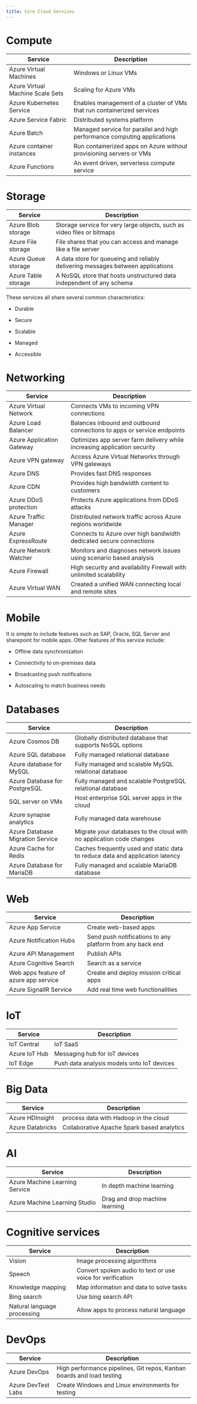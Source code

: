```yaml
---
title: Core Cloud Services
---
```


# Compute

| Service                          | Description                                                              |
| -------------------------------- | ------------------------------------------------------------------------ |
| Azure Virtual Machines           | Windows or Linux VMs                                                     |
| Azure Virtual Machine Scale Sets | Scaling for Azure VMs                                                    |
| Azure Kubernetes Service         | Enables management of a cluster of VMs that run containerized services   |
| Azure Service Fabric             | Distributed systems platform                                             |
| Azure Batch                      | Managed service for parallel and high performance computing applications |
| Azure container instances        | Run containerized apps on Azure without provisioning servers or VMs      |
| Azure Functions                  | An event driven, serverless compute service                              |

# Storage

| Service             | Description                                                                     |
| ------------------- | ------------------------------------------------------------------------------- |
| Azure Blob storage  | Storage service for very large objects, such as video files or bitmaps          |
| Azure File storage  | File shares that you can access and manage like a file server                   |
| Azure Queue storage | A data store for queueing and reliably delivering messages between applications |
| Azure Table storage | A NoSQL store that hosts unstructured data independent of any schema            |

These services all share several common characteristics:

-   Durable

-   Secure

-   Scalable

-   Managed

-   Accessible

# Networking

| Service                   | Description                                                              |
| ------------------------- | ------------------------------------------------------------------------ |
| Azure Virtual Network     | Connects VMs to incoming VPN connections                                 |
| Azure Load Balancer       | Balances inbound and outbound connections to apps or service endpoints   |
| Azure Application Gateway | Optimizes app server farm delivery while increasing application security |
| Azure VPN gateway         | Access Azure Virtual Networks through VPN gateways                       |
| Azure DNS                 | Provides fast DNS responses                                              |
| Azure CDN                 | Provides high bandwidth content to customers                             |
| Azure DDoS protection     | Protects Azure applications from DDoS attacks                            |
| Azure Traffic Manager     | Distributed network traffic across Azure regions worldwide               |
| Azure ExpressRoute        | Connects to Azure over high bandwidth dedicated secure connections       |
| Azure Network Watcher     | Monitors and diagnoses network issues using scenario based analysis      |
| Azure Firewall            | High security and availability Firewall with unlimited scalability       |
| Azure Virtual WAN         | Created a unified WAN connecting local and remote sites                  |

# Mobile

It is simple to include features such as SAP, Oracle, SQL Server and
sharepoint for mobile apps. Other features of this service include:

-   Offline data synchronization

-   Connectivity to on-premises data

-   Broadcasting push notifications

-   Autoscaling to match business needs

# Databases

| Service                          | Description                                                                   |
| -------------------------------- | ----------------------------------------------------------------------------- |
| Azure Cosmos DB                  | Globally distributed database that supports NoSQL options                     |
| Azure SQL database               | Fully managed relational database                                             |
| Azure database for MySQL         | Fully managed and scalable MySQL relational database                          |
| Azure Database for PostgreSQL    | Fully managed and scalable PostgreSQL relational database                     |
| SQL server on VMs                | Host enterprise SQL server apps in the cloud                                  |
| Azure synapse analytics          | Fully managed data warehouse                                                  |
| Azure Database Migration Service | Migrate your databases to the cloud with no application code changes          |
| Azure Cache for Redis            | Caches frequently used and static data to reduce data and application latency |
| Azure Database for MariaDB       | Fully managed and scalable MariaDB database                                   |

# Web

| Service                               | Description                                               |
| ------------------------------------- | --------------------------------------------------------- |
| Azure App Service                     | Create web-based apps                                     |
| Azure Notification Hubs               | Send push notifications to any platform from any back end |
| Azure API Management                  | Publish APIs                                              |
| Azure Cognitive Search                | Search as a service                                       |
| Web apps feature of azure app service | Create and deploy mission critical apps                   |
| Azure SignalIR Service                | Add real time web functionalities                         |

# IoT

| Service       | Description                                |
| ------------- | ------------------------------------------ |
| IoT Central   | IoT SaaS                                   |
| Azure IoT Hub | Messaging hub for IoT devices              |
| IoT Edge      | Push data analysis models onto IoT devices |

# Big Data

| Service          | Description                                |
| ---------------- | ------------------------------------------ |
| Azure HDInsight  | process data with Hadoop in the cloud      |
| Azure Databricks | Collaborative Apache Spark based analytics |

# AI

| Service                        | Description                    |
| ------------------------------ | ------------------------------ |
| Azure Machine Learning Service | In depth machine learning      |
| Azure Machine Learning Studio  | Drag and drop machine learning |

# Cognitive services

| Service                     | Description                                                |
| --------------------------- | ---------------------------------------------------------- |
| Vision                      | Image processing algorithms                                |
| Speech                      | Convert spoken audio to text or use voice for verification |
| Knowledge mapping           | Map information and data to solve tasks                    |
| Bing search                 | Use bing search API                                        |
| Natural language processing | Allow apps to process natural language                     |

# DevOps

| Service            | Description                                                           |
| ------------------ | --------------------------------------------------------------------- |
| Azure DevOps       | High performance pipelines, Git repos, Kanban boards and load testing |
| Azure DevTest Labs | Create Windows and Linux environments for testing                     |
